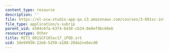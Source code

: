 ```yaml
---
content_type: resource
description: ''
file: https://ol-ocw-studio-app-qa.s3.amazonaws.com/courses/3-091sc-introduction-to-solid-state-chemistry-fall-2010/3de9495022e65250a18828da2ce6ecd0_MIT3_091SCF10lec17_iPOD.vtt
file_type: application/x-subrip
parent_uid: e504c6fa-63f4-b438-cb24-0e0ef9bc60eb
resourcetype: Other
title: MIT3_091SCF10lec17_iPOD.srt
uid: 3de94950-22e6-5250-a188-28da2ce6ecd0
---
```

